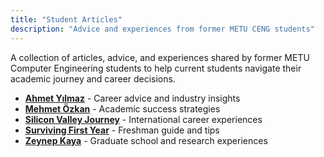 ```yaml
---
title: "Student Articles"
description: "Advice and experiences from former METU CENG students"
---
```


A collection of articles, advice, and experiences shared by former METU Computer Engineering students to help current students navigate their academic journey and career decisions.

- **[Ahmet Yılmaz](articles/ahmet-yilmaz/)** - Career advice and industry insights
- **[Mehmet Özkan](articles/mehmet-ozkan/)** - Academic success strategies
- **[Silicon Valley Journey](articles/silicon-valley-journey/)** - International career experiences
- **[Surviving First Year](articles/surviving-first-year/)** - Freshman guide and tips
- **[Zeynep Kaya](articles/zeynep-kaya/)** - Graduate school and research experiences